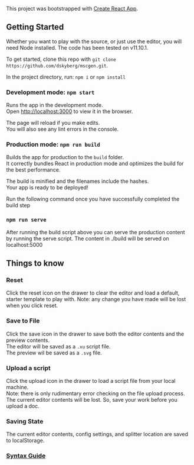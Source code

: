 This project was bootstrapped with [Create React App](https://github.com/facebook/create-react-app).

## Getting Started

Whether you want to play with the source, or just use the editor, you will need Node installed.  The code has been tested on v11.10.1.

To get started, clone this repo with `git clone https://github.com/dskyberg/mscgen.git`.

In the project directory,  run:
`npm i` or `npm install`

### Development mode: `npm start`

Runs the app in the development mode.<br />
Open [http://localhost:3000](http://localhost:3000) to view it in the browser.

The page will reload if you make edits.<br />
You will also see any lint errors in the console.


### Production mode: `npm run build`

Builds the app for production to the `build` folder.<br />
It correctly bundles React in production mode and optimizes the build for the best performance.

The build is minified and the filenames include the hashes.<br />
Your app is ready to be deployed!<br/>

Run the following command once you have successfully completed the build step

### `npm run serve`

After running the build script above you can serve the production content by running the serve script.
The content in ./build will be served on localhost:5000

## Things to know

### Reset
Click the reset icon on the drawer to clear the editor and load a default, starter
template to play with.  Note: any change you have made will be lost when you click reset.

### Save to File
Click the save icon in the drawer to save both the editor contents and the preview contents.<br/>
The editor will be saved as a `.xu` script file.<br/>
The preview wil be saved as a `.svg` file.

### Upload a script
Click the upload icon in the drawer to load a script file from your local machine.<br/>
Note: there is only rudimentary error checking on the file upload process.
The current editor contents will be lost.  So, save your work before you upload a doc.

### Saving State
The current editor contents, config settings, and splitter location are saved to localStorage.

### [Syntax Guide](https://mscgen.js.org/tutorial.html)
